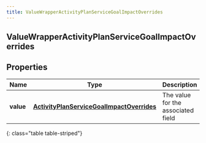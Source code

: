 ```yaml
---
title: ValueWrapperActivityPlanServiceGoalImpactOverrides
---
```

## ValueWrapperActivityPlanServiceGoalImpactOverrides


## Properties

| Name | Type | Description | Notes |
| ------------ | ------------- | ------------- | ------------- |
| **value** | <!----><!---->[**ActivityPlanServiceGoalImpactOverrides**](ActivityPlanServiceGoalImpactOverrides.html)<!----> | The value for the associated field |  [optional] |
{: class="table table-striped"}



